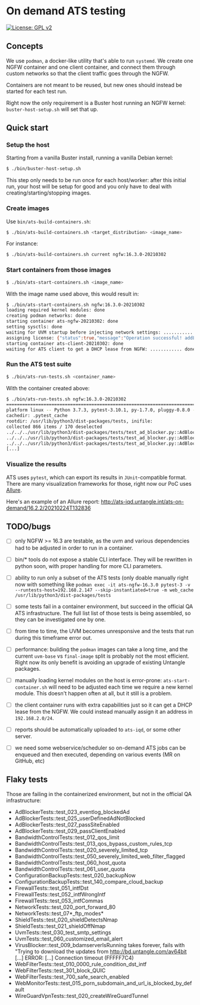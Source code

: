 On demand ATS testing
=====================

[![License: GPL v2](https://img.shields.io/badge/License-GPL%20v2-blue.svg)](https://www.gnu.org/licenses/old-licenses/gpl-2.0.en.html)

## Concepts

We use `podman`, a docker-like utility that's able to run `systemd`. We
create one NGFW container and one client container, and connect them
through custom networks so that the client traffic goes through the
NGFW.

Containers are not meant to be reused, but new ones should instead be
started for each test run.

Right now the only requirement is a Buster host running an NGFW kernel:
`buster-host-setup.sh` will set that up.

## Quick start


### Setup the host

Starting from a vanilla Buster install, running a vanilla Debian kernel:

```bash
$ ./bin/buster-host-setup.sh
```

This step only needs to be run once for each host/worker: after this
initial run, your host will be setup for good and you only have to deal
with creating/starting/stopping images.

### Create images

Use `bin/ats-build-containers.sh`:

```bash
$ ./bin/ats-build-containers.sh <target_distribution> <image_name>
```

For instance:

```bash
$ ./bin/ats-build-containers.sh current ngfw:16.3.0-20210302
```

### Start containers from those images

```bash
$ ./bin/ats-start-containers.sh <image_name>
```

With the image name used above, this would result in:

```bash
$ ./bin/ats-start-containers.sh ngfw:16.3.0-20210302
loading required kernel modules: done
creating podman networks: done
starting container ats-ngfw-20210302: done
setting sysctls: done
waiting for UVM startup before injecting network settings: .................... done
assigning license: {"status":true,"message":"Operation successful! addLicense, f2c7-825f-84cf-f452, UN-82-PRM-0010-MONTH, , 03\/02\/2021, "} done
starting container ats-client-20210302: done
waiting for ATS client to get a DHCP lease from NGFW: ............ done (192.168.2.129)
```

### Run the ATS test suite

```bash
$ ./bin/ats-run-tests.sh <container_name>
```

With the container created above:

```bash
$ ./bin/ats-run-tests.sh ngfw:16.3.0-20210302
===================================================================================================================================================== test session starts =====================================================================================================================================================
platform linux -- Python 3.7.3, pytest-3.10.1, py-1.7.0, pluggy-0.8.0 -- /usr/bin/python3
cachedir: .pytest_cache
rootdir: /usr/lib/python3/dist-packages/tests, inifile:
collected 866 items / 170 deselected
../../../usr/lib/python3/dist-packages/tests/test_ad_blocker.py::AdBlockerTests::test_010_clientIsOnline PASSED
../../../usr/lib/python3/dist-packages/tests/test_ad_blocker.py::AdBlockerTests::test_011_license_valid PASSED
../../../usr/lib/python3/dist-packages/tests/test_ad_blocker.py::AdBlockerTests::test_021_adIsBlocked PASSED
[...]
```

### Visualize the results

ATS uses `pytest`, which can export its results in `JUnit`-compatible
format. There are many visualization frameworks for those, right now our
PoC uses [Allure](https://github.com/allure-framework/allure2).

Here's an example of an Allure report:
  http://ats-iqd.untangle.int/ats-on-demand/16.2.2/20210224T132836

## TODO/bugs

- [ ] only NGFW >= 16.3 are testable, as the uvm and various
      dependencies had to be adjusted in order to run in a container.

- [ ] bin/* tools do not expose a stable CLI interface. They will be
      rewritten in python soon, with proper handling for more CLI
      parameters.

- [ ] ability to run only a subset of the ATS tests (only doable
      manually right now with something like `podman exec -it
      ats-ngfw-16.3.0 pytest-3 -v --runtests-host=192.168.2.147
      --skip-instantiated=true -m web_cache
      /usr/lib/python3/dist-packages/tests`
	  
- [ ] some tests fail in a container environment, but succeed in the
      official QA ATS infrastructure. The full list list of those tests
      is being assembled, so they can be investigated one by one.
	  
- [ ] from time to time, the UVM becomes unresponsive and the tests that
      run during this timeframe error out.
	  
- [ ] performance: building the `podman` images can take a long time,
      and the current `uvm-base` vs `final-image` split is probably not
      the most efficient. Right now its only benefit is avoiding an
      upgrade of existing Untangle packages.
	  
- [ ] manually loading kernel modules on the host is error-prone:
      `ats-start-container.sh` will need to be adjusted each time we
      require a new kernel module. This doesn't happen often at all, but
      it still is a problem.
	  
- [ ] the client container runs with extra capabilities just so it can
      get a DHCP lease from the NGFW. We could instead manually assign
      it an address in `192.168.2.0/24`.
	  
- [ ] reports should be automatically uploaded to `ats-iqd`, or some
      other server.

- [ ] we need some webservice/scheduler so on-demand ATS jobs can be
      enqueued and then executed, depending on various events (MR on
      GitHub, etc)

## Flaky tests

Those are failing in the containerized environment, but not in the
official QA infrastructure:

- AdBlockerTests::test_023_eventlog_blockedAd
- AdBlockerTests::test_025_userDefinedAdNotBlocked
- AdBlockerTests::test_027_passSiteEnabled
- AdBlockerTests::test_029_passClientEnabled
- BandwidthControlTests::test_012_qos_limit
- BandwidthControlTests::test_013_qos_bypass_custom_rules_tcp
- BandwidthControlTests::test_020_severely_limited_tcp
- BandwidthControlTests::test_050_severely_limited_web_filter_flagged
- BandwidthControlTests::test_060_host_quota
- BandwidthControlTests::test_061_user_quota
- ConfigurationBackupTests::test_020_backupNow
- ConfigurationBackupTests::test_140_compare_cloud_backup
- FirewallTests::test_051_intfDst
- FirewallTests::test_052_intfWrongIntf
- FirewallTests::test_053_intfCommas
- NetworkTests::test_020_port_forward_80
- NetworkTests::test_07*_ftp_modes*
- ShieldTests::test_020_shieldDetectsNmap
- ShieldTests::test_021_shieldOffNmap
- UvmTests::test_030_test_smtp_settings
- UvmTests::test_060_customized_email_alert
- VirusBlocker::test_009_bdamserverIsRunning takes forever, fails with "Trying to download the updates from http://bd.untangle.com/av64bit [...] ERROR: [...] Connection timeout (FFFFF7C4)
- WebFilterTests::test_010_0000_rule_condition_dst_intf
- WebFilterTests::test_301_block_QUIC
- WebFilterTests::test_700_safe_search_enabled
- WebMonitorTests::test_015_porn_subdomain_and_url_is_blocked_by_default
- WireGuardVpnTests::test_020_createWireGuardTunnel
